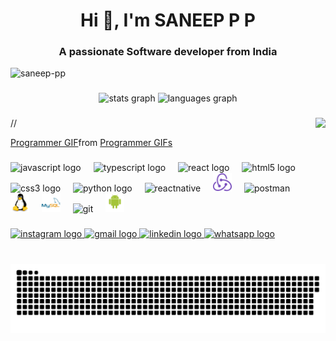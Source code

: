 <h1 align="center">Hi 👋, I'm SANEEP P P</h1>
<h3 align="center">A passionate Software developer from India</h3>
<p align="left"> <img src="https://komarev.com/ghpvc/?username=saneep-pp&label=Profile%20views&color=0e75b6&style=flat" alt="saneep-pp" /> </p>

###

<div align="center">
  <img src="https://github-readme-stats.vercel.app/api?username=saneep-pp&hide_title=false&hide_rank=false&show_icons=true&include_all_commits=true&count_private=true&disable_animations=false&theme=dracula&locale=en&hide_border=false" height="150" alt="stats graph" />
  <img src="https://github-readme-stats.vercel.app/api/top-langs?username=saneep-pp&locale=en&hide_title=false&layout=compact&card_width=320&langs_count=5&theme=dracula&hide_border=false" height="150" alt="languages graph" />
</div>

###

//<img align="right" height="150" src="https://tenor.com/view/programmer-gif-16947823384733843530" />
<div class="tenor-gif-embed"  data-postid="16947823384733843530" data-share-method="host" data-aspect-ratio="1.2029" data-width="100%"><a href="https://tenor.com/view/programmer-gif-16947823384733843530">Programmer GIF</a>from <a href="https://tenor.com/search/programmer-gifs">Programmer GIFs</a></div> <script type="text/javascript" async src="https://tenor.com/embed.js"></script>

###

<div align="left">
  <img src="https://cdn.jsdelivr.net/gh/devicons/devicon/icons/javascript/javascript-original.svg" height="30" alt="javascript logo" />
  <img width="12" />
  <img src="https://cdn.jsdelivr.net/gh/devicons/devicon/icons/typescript/typescript-original.svg" height="30" alt="typescript logo" />
  <img width="12" />
  <img src="https://cdn.jsdelivr.net/gh/devicons/devicon/icons/react/react-original.svg" height="30" alt="react logo" />
  <img width="12" />
  <img src="https://cdn.jsdelivr.net/gh/devicons/devicon/icons/html5/html5-original.svg" height="30" alt="html5 logo" />
  <img width="12" />
  <img src="https://cdn.jsdelivr.net/gh/devicons/devicon/icons/css3/css3-original.svg" height="30" alt="css3 logo" />
  <img width="12" />
  <img src="https://cdn.jsdelivr.net/gh/devicons/devicon/icons/python/python-original.svg" height="30" alt="python logo" />
  <img width="12" />
  <img src="https://reactnative.dev/img/header_logo.svg" alt="reactnative" width="30" height="30" />
  <img width="12" />
  <img src="https://raw.githubusercontent.com/devicons/devicon/master/icons/redux/redux-original.svg" alt="redux" width="30" height="30" />
  <img width="12" />
  <img src="https://www.vectorlogo.zone/logos/getpostman/getpostman-icon.svg" alt="postman" width="30" height="30" />
  <img width="12" />
  <img src="https://raw.githubusercontent.com/devicons/devicon/master/icons/linux/linux-original.svg" alt="linux" width="30" height="30" />
  <img width="12" />
  <img src="https://raw.githubusercontent.com/devicons/devicon/master/icons/mysql/mysql-original-wordmark.svg" alt="mysql" width="30" height="30" />
  <img width="12" />
  <img src="https://www.vectorlogo.zone/logos/git-scm/git-scm-icon.svg" alt="git" width="30" height="30" />
  <img width="12" />
  <img src="https://raw.githubusercontent.com/devicons/devicon/master/icons/android/android-original-wordmark.svg" alt="android" width="30" height="30" />
</div>

###

<div align="left">
  <a href="https://www.instagram.com/saneep_prince" target="_blank">
    <img src="https://img.shields.io/static/v1?message=Instagram&logo=instagram&label=&color=E4405F&logoColor=white&labelColor=&style=for-the-badge" height="35" alt="instagram logo" />
  </a>
  <a href="mailto:saneepprince@gmail.com" target="_blank">
    <img src="https://img.shields.io/static/v1?message=Gmail&logo=gmail&label=&color=D14836&logoColor=white&labelColor=&style=for-the-badge" height="35" alt="gmail logo" />
  </a>
  <a href="https://www.linkedin.com/in/saneep-p-p" target="_blank">
    <img src="https://img.shields.io/static/v1?message=LinkedIn&logo=linkedin&label=&color=0077B5&logoColor=white&labelColor=&style=for-the-badge" height="35" alt="linkedin logo" />
  </a>
  <a href="https://api.whatsapp.com/send/?phone=%2B919747314758&text&type=phone_number&app_absent=0" target="_blank">
    <img src="https://img.shields.io/static/v1?message=WhatsApp&logo=whatsapp&label=&color=25D366&logoColor=white&labelColor=&style=for-the-badge" height="35" alt="whatsapp logo" />
  </a>
</div>

###

<br clear="both">

<div align="center">
<a href=#><img src="contributions.svg"></a>
</div>
